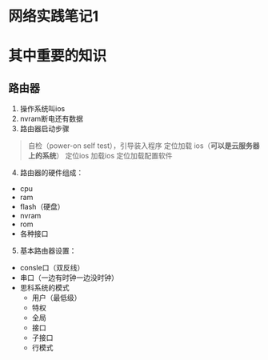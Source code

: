 # 网络实践笔记1


# 其中重要的知识

## 路由器
1. 操作系统叫ios
2. nvram断电还有数据
3. 路由器启动步骤
> 自检（power-on self test），引导装入程序
> 定位加载 ios（**可以是云服务器上的系统**） 定位ios 加载ios
> 定位加载配置软件

4. 路由器的硬件组成：
- cpu
- ram
- flash（硬盘）
- nvram
- rom
- 各种接口

5. 基本路由器设置：
  - consle口（双反线）
  - 串口（一边有时钟一边没时钟）
  - 思科系统的模式
    - 用户（最低级）
    - 特权
    - 全局
    - 接口
    - 子接口
    - 行模式

